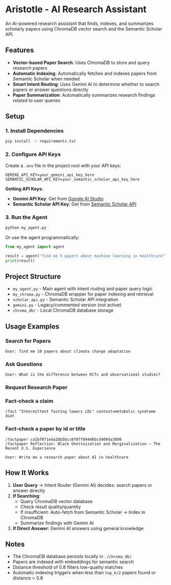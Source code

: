 # Aristotle - AI Research Assistant

An AI-powered research assistant that finds, indexes, and summarizes scholarly papers using ChromaDB vector search and the Semantic Scholar API.

## Features

- **Vector-based Paper Search**: Uses ChromaDB to store and query research papers
- **Automatic Indexing**: Automatically fetches and indexes papers from Semantic Scholar when needed
- **Smart Intent Routing**: Uses Gemini AI to determine whether to search papers or answer questions directly
- **Paper Summarization**: Automatically summarizes research findings related to user queries

## Setup

### 1. Install Dependencies

```bash
pip install -r requirements.txt
```

### 2. Configure API Keys

Create a `.env` file in the project root with your API keys:

```env
GEMINI_API_KEY=your_gemini_api_key_here
SEMANTIC_SCHOLAR_API_KEY=your_semantic_scholar_api_key_here
```

**Getting API Keys:**
- **Gemini API Key**: Get from [Google AI Studio](https://aistudio.google.com/)
- **Semantic Scholar API Key**: Get from [Semantic Scholar API](https://www.semanticscholar.org/product/api)

### 3. Run the Agent

```bash
python my_agent.py
```

Or use the agent programmatically:

```python
from my_agent import agent

result = agent("find me 5 papers about machine learning in healthcare")
print(result)
```

## Project Structure

- `my_agent.py` - Main agent with intent routing and paper query logic
- `my_chroma.py` - ChromaDB wrapper for paper indexing and retrieval
- `scholar_api.py` - Semantic Scholar API integration
- `gemini.py` - Legacy/commented version (not active)
- `chroma_db/` - Local ChromaDB database storage

## Usage Examples

### Search for Papers
```
User: find me 10 papers about climate change adaptation
```

### Ask Questions
```
User: What is the difference between RCTs and observational studies?
```

### Request Research Paper
### Fact-check a claim
```
/fact "Intermittent fasting lowers LDL" context=metabolic syndrome diet
```

### Fact-check a paper by id or title
```
/factpaper ca1bf071eda2bb5bcc0f87f84446bcd409da3890
/factpaper Reflection: Black Ghettoization and Marginalization – The Recent U.S. Experience
```
```
User: Write me a research paper about AI in healthcare
```

## How It Works

1. **User Query** → Intent Router (Gemini AI) decides: search papers or answer directly
2. **If Searching**:
   - Query ChromaDB vector database
   - Check result quality/quantity
   - If insufficient: Auto-fetch from Semantic Scholar → Index in ChromaDB
   - Summarize findings with Gemini AI
3. **If Direct Answer**: Gemini AI answers using general knowledge

## Notes

- The ChromaDB database persists locally in `./chroma_db/`
- Papers are indexed with embeddings for semantic search
- Distance threshold of 0.8 filters low-quality matches
- Automatic indexing triggers when less than `top_k/2` papers found or distance > 0.8


